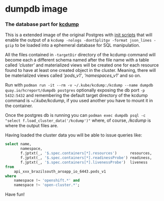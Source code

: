 # dumpdb image
### The database part for [kcdump](https://github.com/mauricioscastro/kcdump)
This is a extended image of the original Postgres with [init scripts](dumpdb-init.sql) that will enable the output of a `kcdump -nologs -dontSplitgv -format json_lines -gzip` to be  loaded into a ephemeral database for SQL manipulation.

All the files contained in `-targetDir` directory of the kcdump command will become each a different schema named after the file name with a table called *'cluster'* and materialized views will be created one for each resource found to have at least one created object in the cluster. Meaning, there will be materialized views called *'pods_v1'*, *'namespaces_v1'* and so on. 

Run with `podman run -it --rm -v ~/.kube/kcdump:/kcdump --name dumpdb quay.io/hcreport/dumpdb postgres` optionally exposing the db port `-p 5432:5432` and remembering the default target directory of the kcdump command is *~/.kube/kcdump*, if you used another you have to mount it in the container.

Once the postgres db is running you can `podman exec dumpdb psql -c "select f.load_cluster_data('/kcdump')"` where, of course, */kcdump* is where the output files are.

Having loaded the cluster data you will be able to issue queries like:

```sql
select name,
       namespace,
       f.jptxt(_, '$.spec.containers[*].resources')      resources,
       f.jptxt(_, '$.spec.containers[*].readinessProbe') readiness,
       f.jptxt(_, '$.spec.containers[*].livenessProbe')  liveness
from 
    api_xxx_brazilsouth_aroapp_io_6443.pods_v1
where
    namespace !~ 'openshift.*' and
    namespace !~ 'open-cluster.*';
```

Have fun!